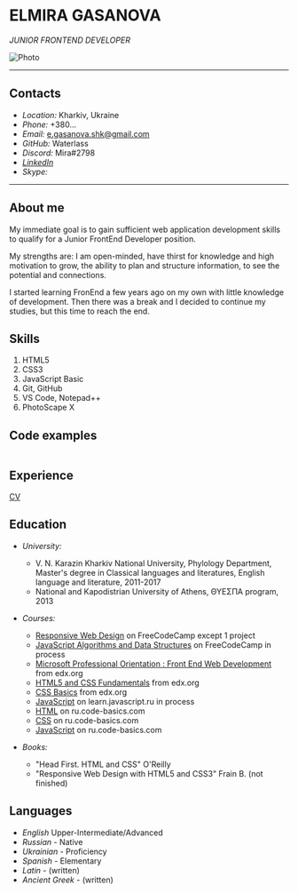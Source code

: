 # ELMIRA GASANOVA #
*JUNIOR FRONTEND DEVELOPER*

![Photo](https://user-images.githubusercontent.com/43781679/149542459-4a8796bf-9d50-4128-8a1d-8e6a97957f8d.jpg)


-----
## Contacts
* *Location:* Kharkiv, Ukraine
* *Phone:* +380...
* *Email:* e.gasanova.shk@gmail.com
* *GitHub:* Waterlass
* *Discord:* Mira#2798
* *[LinkedIn](https://www.linkedin.com/in/elmira-gasanova-4b5913218/)*
* *Skype:* 
-----
## About me
My immediate goal is to gain sufficient web application development skills to qualify for a Junior FrontEnd Developer position.

My strengths are: I am open-minded, have thirst for knowledge and high motivation to grow, the ability to plan and structure information, to see the potential and connections.

I started learning FronEnd a few years ago on my own with little knowledge of development. Then there was a break and I decided to continue my studies, but this time to reach the end.

## Skills
1. HTML5
2. CSS3
3. JavaScript Basic
4. Git, GitHub
5. VS Code, Notepad++
6. PhotoScape X

## Code examples
 ```
 
 ```
## Experience
[CV](https://github.com/Waterlass/rsschool-cv/blob/gh-pages/cv.md)

## Education
* *University:* 
  + V. N. Karazin Kharkiv National University, Phylology Department, Master's degree in Classical languages and literatures, English language and literature, 2011-2017
  + National and Kapodistrian University of Athens, ΘΥΕΣΠΑ program, 2013

* *Courses:*
  + [Responsive Web Design](https://www.freecodecamp.org/learn/responsive-web-design/) on FreeCodeCamp except 1 project
  + [JavaScript Algorithms and Data Structures](https://www.freecodecamp.org/learn/javascript-algorithms-and-data-structures/) on FreeCodeCamp in process
  + [Microsoft Professional Orientation : Front End Web Development](https://learning.edx.org/course/course-v1:Microsoft+DEV237x+3T2018/home) from edx.org
  + [HTML5 and CSS Fundamentals](https://learning.edx.org/course/course-v1:W3Cx+HTML5.0x+2T2018/home) from edx.org
  + [CSS Basics](https://learning.edx.org/course/course-v1:W3Cx+CSS.0x+3T2017/home) from edx.org
  + [JavaScript](https://learn.javascript.ru/) on learn.javascript.ru in process
  + [HTML](https://ru.code-basics.com/languages/css) on ru.code-basics.com
  + [CSS](https://ru.code-basics.com/languages/html) on ru.code-basics.com
  + [JavaScript](https://ru.code-basics.com/languages/javascript) on ru.code-basics.com
  
* *Books:*
  + "Head First. HTML and CSS" O'Reilly
  + "Responsive Web Design with HTML5 and CSS3" Frain B. (not finished)
  
## Languages
* *English* Upper-Intermediate/Advanced
* *Russian* - Native
* *Ukrainian* - Proficiency
* *Spanish* - Elementary
* *Latin* - (written)
* *Ancient Greek* - (written)
